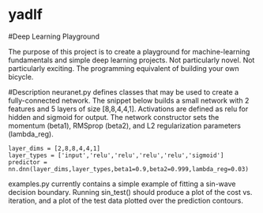 # yadlf
#Deep Learning Playground

The purpose of this project is to create a playground for machine-learning fundamentals and simple deep learning projects. Not particularly novel. Not particularly exciting. The programming equivalent of building your own bicycle.

#Description
neuranet.py defines classes that may be used to create a fully-connected network.
The snippet below builds a small network with 2 features and 5 layers of size [8,8,4,4,1]. Activations are defined as relu for hidden and sigmoid for output. The network constructor sets the momentum (beta1), RMSprop (beta2), and L2 regularization parameters (lambda_reg).

```
layer_dims = [2,8,8,4,4,1]
layer_types = ['input','relu','relu','relu','relu','sigmoid']
predictor = nn.dnn(layer_dims,layer_types,beta1=0.9,beta2=0.999,lambda_reg=0.03)
```

examples.py currently contains a simple example of fitting a sin-wave decision boundary. Running sin_test() should produce a plot of the cost vs. iteration, and a plot of the test data plotted over the prediction contours.

